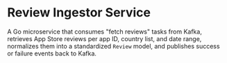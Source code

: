 # Review Ingestor Service

A Go microservice that consumes "fetch reviews" tasks from Kafka, retrieves App Store reviews per app ID, country list, and date range, normalizes them into a standardized `Review` model, and publishes success or failure events back to Kafka.
